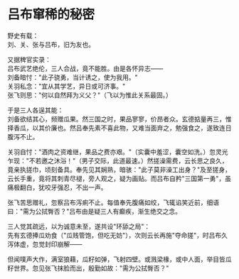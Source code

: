 # 吕布窜稀的秘密

野史有载：  
刘、关、张与吕布，旧为友也。  

又据稗官实录：  
吕布武艺绝伦，三人合战，竟不能胜。由是各怀异志——  
刘备暗忖："此子骁勇，当计诱之，使为我用。"  
关羽私念："宜从其学艺，异日或可济事。"  
张飞则思："何以自然拜为义父？"（飞以为惟此关系最固。）  

于是三人各逞其能：  
刘备欲结其心，频赠瓜果。然三国之时，果品寥寥，价昂者众。玄德掂量再三，惟择香瓜，以其价廉也。然吕奉先素不喜此物，又难当面弃之，勉强食之，遂致连日腹泻不止。  

关羽自忖："酒肉之资难继，果品之费亦艰。"（实囊中羞涩，囊空如洗。）忽灵光乍现："不若邀之沐浴！"（男子交际，此道最速。）然搓澡需费，云长思之良久，竟亲执搓巾，顷刻备具。奉先见其娴熟，暗骇："此子莫非澡工出身？"及至搓身，云长手重，竟将其刺青尽褪，旁人观之，疑为画贴。而吕布自矜"三国第一勇"，虽痛极翻白，犹咬牙强忍，不出一声。  

张飞苦思赠礼，忽察吕布泻痢不止。每值奉先腹痛如绞，飞辄谄笑近前，细语曰："需为公拭臀否？"吕布由是疑三人有癫疾，渐生绝交之念。  

三人觉其疏远，以为诚意未至，遂共设"环舔之局"：  
先有玄德捧瓜劝食（"瓜贱管饱，但吃无妨"），次则云长再施"夺命搓"，时吕布久泻体虚，忽觉封印崩解——  

但闻噗声大作，满室狼藉，瓜籽如弹，飞射四壁。或溅梁椽，或中人面，举目皆瓜籽世界。忽见张飞抹脸而出，殷勤如故："需为公拭臀否？"
